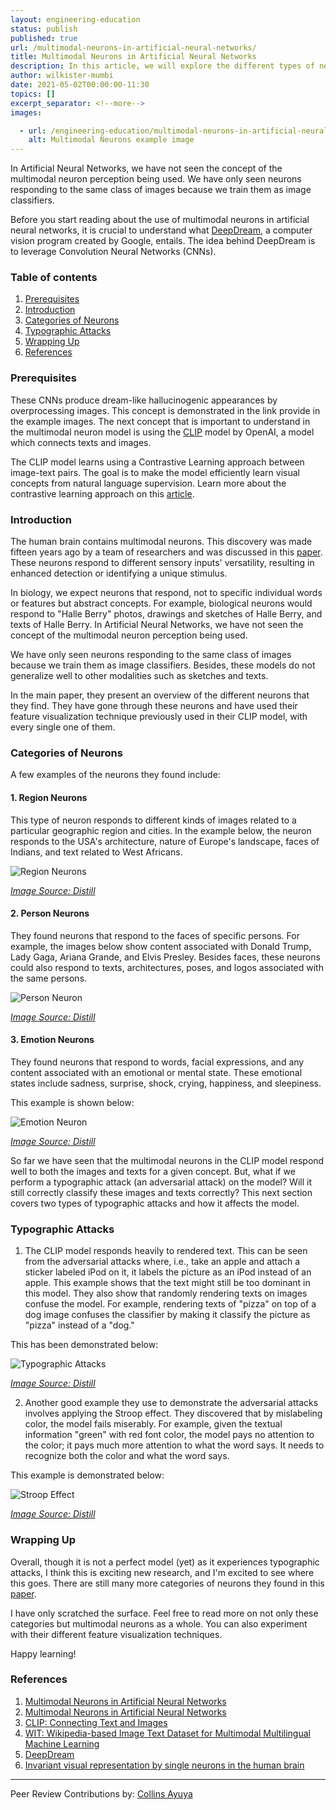 ```yaml
---
layout: engineering-education
status: publish
published: true
url: /multimodal-neurons-in-artificial-neural-networks/
title: Multimodal Neurons in Artificial Neural Networks
description: In this article, we will explore the different types of neurons in artificial neural networks. 
author: wilkister-mumbi
date: 2021-05-02T00:00:00-11:30
topics: []
excerpt_separator: <!--more-->
images:

  - url: /engineering-education/multimodal-neurons-in-artificial-neural-networks/hero.jpg
    alt: Multimodal Neurons example image
---
```

In Artificial Neural Networks, we have not seen the concept of the multimodal neuron perception being used. We have only seen neurons responding to the same class of images because we train them as image classifiers.
<!--more-->
Before you start reading about the use of multimodal neurons in artificial neural networks, it is crucial to understand what [DeepDream](https://en.wikipedia.org/wiki/DeepDream), a computer vision program created by Google, entails. The idea behind DeepDream is to leverage Convolution Neural Networks (CNNs).

### Table of contents
1. [Prerequisites](#prerequisites)
2. [Introduction](#introduction)
3. [Categories of Neurons](#categories-of-neurons)
4. [Typographic Attacks](#typographic-attacks)
5. [Wrapping Up](#wrapping-up)
6. [References](#references)

### Prerequisites
These CNNs produce dream-like hallucinogenic appearances by overprocessing images. This concept is demonstrated in the link provide in the example images. The next concept that is important to understand in the multimodal neuron model is using the [CLIP](https://openai.com/blog/clip/) model by OpenAI, a model which connects texts and images. 

The CLIP model learns using a Contrastive Learning approach between image-text pairs. The goal is to make the model efficiently learn visual concepts from natural language supervision. Learn more about the contrastive learning approach on this [article](/engineering-education/simclr-a-simple-framework-for-contrastive-learning-of-visual-representations/).

### Introduction
The human brain contains multimodal neurons. This discovery was made fifteen years ago by a team of researchers and was discussed in this [paper](https://www.nature.com/articles/nature03687). These neurons respond to different sensory inputs' versatility, resulting in enhanced detection or identifying a unique stimulus.    

In biology, we expect neurons that respond, not to specific individual words or features but abstract concepts. For example, biological neurons would respond to "Halle Berry" photos, drawings and sketches of Halle Berry, and texts of Halle Berry. In Artificial Neural Networks, we have not seen the concept of the multimodal neuron perception being used. 

We have only seen neurons responding to the same class of images because we train them as image classifiers. Besides, these models do not generalize well to other modalities such as sketches and texts.

In the main paper, they present an overview of the different neurons that they find. They have gone through these neurons and have used their feature visualization technique previously used in their CLIP model, with every single one of them. 

### Categories of Neurons
A few examples of the neurons they found include:

#### 1. Region Neurons
This type of neuron responds to different kinds of images related to a particular geographic region and cities. In the example below, the neuron responds to the USA's architecture, nature of Europe's landscape, faces of Indians, and text related to West Africans.

![Region Neurons](/engineering-education/multimodal-neurons-in-artificial-neural-networks/region-neuron.PNG)

*[Image Source: Distill](https://distill.pub/2021/multimodal-neurons/)*

#### 2. Person Neurons
They found neurons that respond to the faces of specific persons. For example, the images below show content associated with Donald Trump, Lady Gaga, Ariana Grande, and Elvis Presley. Besides faces, these neurons could also respond to texts, architectures, poses, and logos associated with the same persons. 

![Person Neuron](/engineering-education/multimodal-neurons-in-artificial-neural-networks/person-neuron.PNG)

*[Image Source: Distill](https://distill.pub/2021/multimodal-neurons/)*

#### 3. Emotion Neurons
They found neurons that respond to words, facial expressions, and any content associated with an emotional or mental state. These emotional states include sadness, surprise, shock, crying, happiness, and sleepiness. 

This example is shown below:

![Emotion Neuron](/engineering-education/multimodal-neurons-in-artificial-neural-networks/emotion-neuron.PNG)

*[Image Source: Distill](https://distill.pub/2021/multimodal-neurons/)*

So far we have seen that the multimodal neurons in the CLIP model respond well to both the images and texts for a given concept. But, what if we perform a typographic attack (an adversarial attack) on the model? Will it still correctly classify these images and texts correctly? This next section covers two types of typographic attacks and how it affects the model.

### Typographic Attacks
1. The CLIP model responds heavily to rendered text. This can be seen from the adversarial attacks where, i.e., take an apple and attach a sticker labeled iPod on it, it labels the picture as an iPod instead of an apple. This example shows that the text might still be too dominant in this model. They also show that randomly rendering texts on images confuse the model. For example, rendering texts of "pizza" on top of a dog image confuses the classifier by making it classify the picture as "pizza" instead of a "dog."

This has been demonstrated below: 

![Typographic Attacks](/engineering-education/multimodal-neurons-in-artificial-neural-networks/chihuahua-pizza.PNG)

*[Image Source: Distill](https://distill.pub/2021/multimodal-neurons/#emotion-neurons)*

2. Another good example they use to demonstrate the adversarial attacks involves applying the Stroop effect. They discovered that by mislabeling color, the model fails miserably. For example, given the textual information "green" with red font color, the model pays no attention to the color; it pays much more attention to what the word says. It needs to recognize both the color and what the word says. 

This example is demonstrated below:

![Stroop Effect](/engineering-education/multimodal-neurons-in-artificial-neural-networks/green-color.PNG)

*[Image Source: Distill](https://distill.pub/2021/multimodal-neurons/#emotion-neurons)*

### Wrapping Up
Overall, though it is not a perfect model (yet) as it experiences typographic attacks, I think this is exciting new research, and I'm excited to see where this goes. There are still many more categories of neurons they found in this [paper](https://openai.com/blog/multimodal-neurons/). 

I have only scratched the surface. Feel free to read more on not only these categories but multimodal neurons as a whole. You can also experiment with their different feature visualization techniques.

Happy learning!

### References
1. [Multimodal Neurons in Artificial Neural Networks](https://openai.com/blog/multimodal-neurons/)
2. [Multimodal Neurons in Artificial Neural Networks](https://distill.pub/2021/multimodal-neurons/)
3. [CLIP: Connecting Text and Images](https://openai.com/blog/clip/)
4. [WIT: Wikipedia-based Image Text Dataset for Multimodal Multilingual Machine Learning](https://arxiv.org/pdf/2103.01913.pdf)
5. [DeepDream](https://en.wikipedia.org/wiki/DeepDream)
6. [Invariant visual representation by single neurons in the human brain](https://www.nature.com/articles/nature03687)

---
Peer Review Contributions by: [Collins Ayuya](https://www.section.io/engineering-education/authors/collins-ayuya/)

